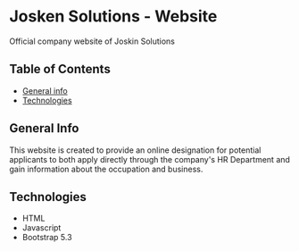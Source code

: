 # Josken Solutions - Website
Official company website of Joskin Solutions

## Table of Contents
* [General info](#general-info)
* [Technologies](#technologies)

## General Info
This website is created to provide an online designation for potential applicants to both apply directly through the company's HR Department and gain information about the occupation and business.

## Technologies
* HTML
* Javascript
* Bootstrap 5.3
